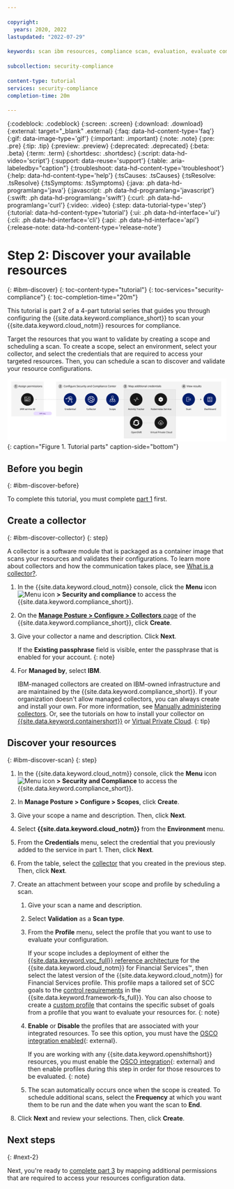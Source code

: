 ```yaml
---

copyright:
  years: 2020, 2022
lastupdated: "2022-07-29"

keywords: scan ibm resources, compliance scan, evaluation, evaluate compliance

subcollection: security-compliance

content-type: tutorial
services: security-compliance
completion-time: 20m

---
```


{:codeblock: .codeblock}
{:screen: .screen}
{:download: .download}
{:external: target="_blank" .external}
{:faq: data-hd-content-type='faq'}
{:gif: data-image-type='gif'}
{:important: .important}
{:note: .note}
{:pre: .pre}
{:tip: .tip}
{:preview: .preview}
{:deprecated: .deprecated}
{:beta: .beta}
{:term: .term}
{:shortdesc: .shortdesc}
{:script: data-hd-video='script'}
{:support: data-reuse='support'}
{:table: .aria-labeledby="caption"}
{:troubleshoot: data-hd-content-type='troubleshoot'}
{:help: data-hd-content-type='help'}
{:tsCauses: .tsCauses}
{:tsResolve: .tsResolve}
{:tsSymptoms: .tsSymptoms}
{:java: .ph data-hd-programlang='java'}
{:javascript: .ph data-hd-programlang='javascript'}
{:swift: .ph data-hd-programlang='swift'}
{:curl: .ph data-hd-programlang='curl'}
{:video: .video}
{:step: data-tutorial-type='step'}
{:tutorial: data-hd-content-type='tutorial'}
{:ui: .ph data-hd-interface='ui'}
{:cli: .ph data-hd-interface='cli'}
{:api: .ph data-hd-interface='api'}
{:release-note: data-hd-content-type='release-note'}


# Step 2: Discover your available resources
{: #ibm-discover}
{: toc-content-type="tutorial"}
{: toc-services="security-compliance"}
{: toc-completion-time="20m"}

This tutorial is part 2 of a 4-part tutorial series that guides you through configuring the {{site.data.keyword.compliance_short}} to scan your {{site.data.keyword.cloud_notm}} resources for compliance.

Target the resources that you want to validate by creating a scope and scheduling a scan. To create a scope, select an environment, select your collector, and select the credentials that are required to access your targeted resources. Then, you can schedule a scan to discover and validate your resource configurations.

![The image shows the flow of user actions for this tutorial series](../images/credentials-tutorial.svg){: caption="Figure 1. Tutorial parts" caption-side="bottom"}


## Before you begin
{: #ibm-discover-before}

To complete this tutorial, you must complete [part 1](/docs/security-compliance?topic=security-compliance-ibm-credential) first. 


## Create a collector
{: #ibm-discover-collector}
{: step}

A collector is a software module that is packaged as a container image that scans your resources and validates their configurations. To learn more about collectors and how the communication takes place, see [What is a collector?](/docs/security-compliance?topic=security-compliance-collector).


1. In the {{site.data.keyword.cloud_notm}} console, click the **Menu** icon ![Menu icon](../../icons/icon_hamburger.svg) **> Security and compliance** to access the {{site.data.keyword.compliance_short}}.
2. On the [**Manage Posture > Configure > Collectors** page](/security-compliance/collectors) of the {{site.data.keyword.compliance_short}}, click **Create**.
3. Give your collector a name and description. Click **Next**.

   If the **Existing passphrase** field is visible, enter the passphrase that is enabled for your account.
   {: note}

4. For **Managed by**, select **IBM**.

   IBM-managed collectors are created on IBM-owned infrastructure and are maintained by the {{site.data.keyword.compliance_short}}. If your organization doesn't allow managed collectors, you can always create and install your own. For more information, see [Manually administering collectors](/docs/security-compliance?topic=security-compliance-collector-manual). Or, see the tutorials on how to install your collector on [{{site.data.keyword.containershort}}](/docs/security-compliance?topic=security-compliance-collector-iks) or [Virtual Private Cloud](/docs/security-compliance?topic=security-compliance-collector-vpc).
   {: tip}


## Discover your resources
{: #ibm-discover-scan}
{: step}

1. In the {{site.data.keyword.cloud_notm}} console, click the **Menu** icon ![Menu icon](../../icons/icon_hamburger.svg) **> Security and Compliance** to access the {{site.data.keyword.compliance_short}}.
2. In **Manage Posture > Configure > Scopes**, click **Create**.
3. Give your scope a name and description. Then, click **Next**.
4. Select **{{site.data.keyword.cloud_notm}}** from the **Environment** menu.
5. From the **Credentials** menu, select the credential that you previously added to the service in part 1. Then, click **Next**.
6. From the table, select the [collector](/docs/security-compliance?topic=security-compliance-collector) that you created in the previous step. Then, click **Next**.
7. Create an attachment between your scope and profile by scheduling a scan. 

   1. Give your scan a name and description.
   2. Select **Validation** as a **Scan type**.
   3. From the **Profile** menu, select the profile that you want to use to evaluate your configuration.

      If your scope includes a deployment of either the [{{site.data.keyword.vpc_full}} reference architecture](/docs/framework-financial-services?topic=framework-financial-services-vpc-architecture-about) for the {{site.data.keyword.cloud_notm}} for Financial Services™, then select the latest version of the {{site.data.keyword.cloud_notm}} for Financial Services profile. This profile maps a tailored set of SCC goals to the [control requirements](/docs/framework-financial-services#framework-control-requirements) in the {{site.data.keyword.framework-fs_full}}. You can also choose to create a [custom profile](/docs/security-compliance?topic=security-compliance-custom-profiles) that contains the specific subset of goals from a profile that you want to evaluate your resources for. 
      {: note}

   4. **Enable** or **Disable** the profiles that are associated with your integrated resources. To see this option, you must have the [OSCO integration enabled](/security-compliance/integrations){: external}.

      If you are working with any {{site.data.keyword.openshiftshort}} resources, you must enable the [OSCO integration](/security-compliance/integrations){: external} and then enable profiles during this step in order for those resources to be evaluated.
      {: note}

   5. The scan automatically occurs once when the scope is created. To schedule additional scans, select the **Frequency** at which you want them to be run and the date when you want the scan to **End**.

8. Click **Next** and review your selections. Then, click **Create**.


## Next steps
{: #next-2}

Next, you're ready to [complete part 3](/docs/security-compliance?topic=security-compliance-ibm-credential-map) by mapping additional permissions that are required to access your resources configuration data.

